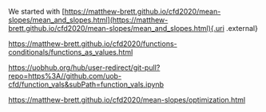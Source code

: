 We started with
[https://matthew-brett.github.io/cfd2020/mean-slopes/mean_and_slopes.html](https://matthew-brett.github.io/cfd2020/mean-slopes/mean_and_slopes.html){.uri
.external}

<https://matthew-brett.github.io/cfd2020/functions-conditionals/functions_as_values.html>

<https://uobhub.org/hub/user-redirect/git-pull?repo=https%3A//github.com/uob-cfd/function_vals&subPath=function_vals.ipynb>

<https://matthew-brett.github.io/cfd2020/mean-slopes/optimization.html>

 
